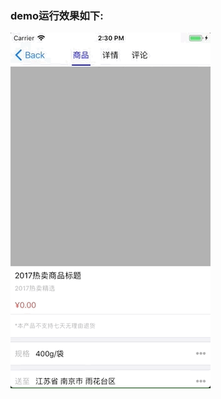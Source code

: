 ### demo运行效果如下:    
<img src="https://github.com/ONECATYU/WSScrollAnimationTransition/blob/master/DemoRun.gif"/>
